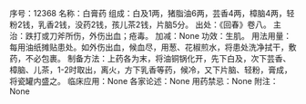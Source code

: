 序号：12368
名称：白膏药
组成：白及1两，猪脂油6两，芸香4两，樟脑4两，轻粉2钱，乳香2钱，没药2钱，孩儿茶2钱，片脑5分。
出处：《回春》卷八。
主治：跌打或刀斧所伤，外伤出血；疮毒。
加减：None
功效：生肌。
用法用量：每用油纸摊贴患处。如外伤出血，候血尽，用葱、花椒煎水，将患处洗净拭干，敷药，不必包裹。
制备方法：上药各为末，将油铜锅化开，先下白及，次下芸香、樟脑、儿茶，1-2时取出，离火，方下乳香等药，候冷，又下片脑、轻粉，膏成，将瓷罐内盛之。
临床应用：None
各家论述：None
用药禁忌：None
附注：None
